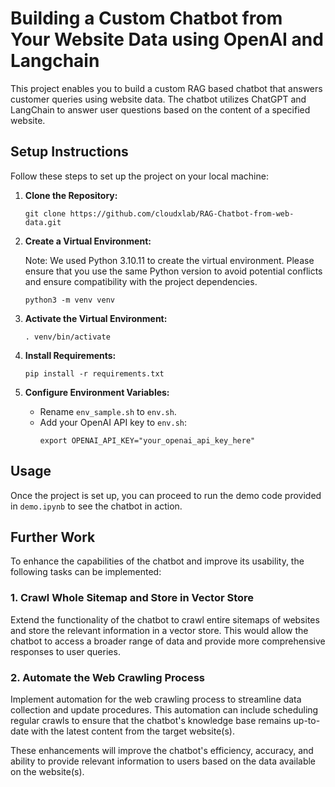 # Building a Custom Chatbot from Your Website Data using OpenAI and Langchain

This project enables you to build a custom RAG based chatbot that answers customer queries using website data. The chatbot utilizes ChatGPT and LangChain to answer user questions based on the content of a specified website.

## Setup Instructions

Follow these steps to set up the project on your local machine:

1. **Clone the Repository:**
   ```
   git clone https://github.com/cloudxlab/RAG-Chatbot-from-web-data.git
   ```

2. **Create a Virtual Environment:**

   Note: We used Python 3.10.11 to create the virtual environment. Please ensure that you use the same Python version to avoid potential conflicts and ensure compatibility with the project dependencies.
   ```
   python3 -m venv venv
   ```

4. **Activate the Virtual Environment:**
   ```
   . venv/bin/activate
   ```

5. **Install Requirements:**
   ```
   pip install -r requirements.txt
   ```

6. **Configure Environment Variables:**
   - Rename `env_sample.sh` to `env.sh`.
   - Add your OpenAI API key to `env.sh`:
     ```
     export OPENAI_API_KEY="your_openai_api_key_here"
     ```

## Usage

Once the project is set up, you can proceed to run the demo code provided in `demo.ipynb` to see the chatbot in action.

## Further Work

To enhance the capabilities of the chatbot and improve its usability, the following tasks can be implemented:

### 1. Crawl Whole Sitemap and Store in Vector Store

Extend the functionality of the chatbot to crawl entire sitemaps of websites and store the relevant information in a vector store. This would allow the chatbot to access a broader range of data and provide more comprehensive responses to user queries.

### 2. Automate the Web Crawling Process

Implement automation for the web crawling process to streamline data collection and update procedures. This automation can include scheduling regular crawls to ensure that the chatbot's knowledge base remains up-to-date with the latest content from the target website(s).

These enhancements will improve the chatbot's efficiency, accuracy, and ability to provide relevant information to users based on the data available on the website(s).

